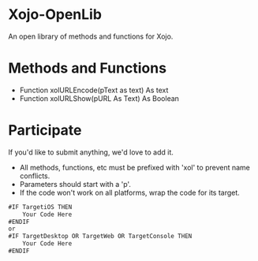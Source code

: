 # Xojo-OpenLib
An open library of methods and functions for Xojo.

# Methods and Functions

- Function xolURLEncode(pText as text) As text
- Function xolURLShow(pURL As Text) As Boolean

# Participate

If you'd like to submit anything, we'd love to add it. 

- All methods, functions, etc must be prefixed with 'xol' to prevent name conflicts.
- Parameters should start with a 'p'.
- If the code won't work on all platforms, wrap the code for its target.

```javascript
#IF TargetiOS THEN
	Your Code Here
#ENDIF
or
#IF TargetDesktop OR TargetWeb OR TargetConsole THEN
	Your Code Here
#ENDIF
```
